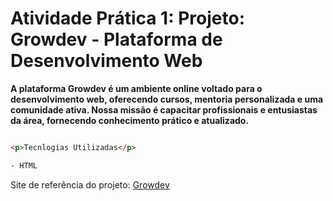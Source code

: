 # Atividade Prática 1:  Projeto: Growdev - Plataforma de Desenvolvimento Web

**A plataforma Growdev é um ambiente online voltado para o desenvolvimento web, oferecendo cursos, mentoria personalizada e uma comunidade ativa. Nossa missão é capacitar profissionais e entusiastas da área, fornecendo conhecimento prático e atualizado.**

```html

<p>Tecnlogias Utilizadas</p>

- HTML
```


Site de referência do projeto: [Growdev](https://www.growdev.com.br/)